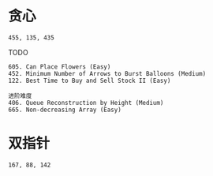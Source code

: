 # 贪心

```
455, 135, 435
```

TODO

```
605. Can Place Flowers (Easy)
452. Minimum Number of Arrows to Burst Balloons (Medium)
122. Best Time to Buy and Sell Stock II (Easy)

进阶难度
406. Queue Reconstruction by Height (Medium)
665. Non-decreasing Array (Easy)
```

# 双指针

```
167, 88, 142
```

